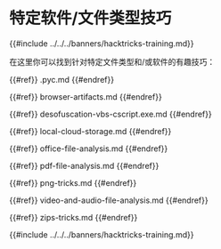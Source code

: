 # 特定软件/文件类型技巧

{{#include ../../../banners/hacktricks-training.md}}

在这里你可以找到针对特定文件类型和/或软件的有趣技巧：

{{#ref}}
.pyc.md
{{#endref}}

{{#ref}}
browser-artifacts.md
{{#endref}}

{{#ref}}
desofuscation-vbs-cscript.exe.md
{{#endref}}

{{#ref}}
local-cloud-storage.md
{{#endref}}

{{#ref}}
office-file-analysis.md
{{#endref}}

{{#ref}}
pdf-file-analysis.md
{{#endref}}

{{#ref}}
png-tricks.md
{{#endref}}

{{#ref}}
video-and-audio-file-analysis.md
{{#endref}}

{{#ref}}
zips-tricks.md
{{#endref}}

{{#include ../../../banners/hacktricks-training.md}}

